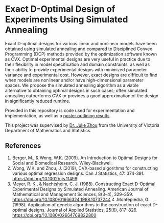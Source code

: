 # Exact D-Optimal Design of Experiments Using Simulated Annealing
Exact D-optimal designs for various linear and nonlinear models have been obtained using simulated annealing and compared to Disciplined Convex Programming (DCP) methods provided by the optimization software known as CVX. Optimal experimental designs are very useful in practice due to their flexibility in model specification and domain constraints, as well as their ability to provide experimental designs with minimized parameter variance and experimental cost. However, exact designs are difficult to find when models are nonlinear and/or have high-dimensional parameter spaces. We propose the simulated annealing algorithm as a viable alternative to obtaining optimal designs in such cases; often simulated annealing outperforms CVX or provides a good approximation of the design in significantly reduced runtime.

Provided in this repository is code used for experimentation and implementation, as well as a [poster outlining results](report/bfrizzell_CSSC_poster_2024.pdf).

This project was supervised by [Dr. Julie Zhou](https://www.uvic.ca/science/math-statistics/people/home/faculty/zhou_julie.php) from the University of Victoria Department of Mathematics and Statistics.

## References
1. Berger, M., & Wong, W.K. (2009). An Introduction to Optimal Designs for Social and Biomedical Research. Wiley-Blackwell.
2. Wong, W.K. and Zhou, J. (2019), CVX-based algorithms for constructing various optimal regression designs. Can J Statistics, 47: 374-391. https://doi.org/10.1002/cjs.11499
3. Meyer, R. K., & Nachtsheim, C. J. (1988). Constructing Exact D-Optimal Experimental Designs by Simulated Annealing. American Journal of Mathematical and Management Sciences, 8(3–4), 329–359. https://doi.org/10.1080/01966324.1988.10737244
4 .Montepiedra, G. (1998). Application of genetic algorithms to the construction of exact D-optimal designs. Journal of Applied Statistics, 25(6), 817–826. https://doi.org/10.1080/02664769822800


